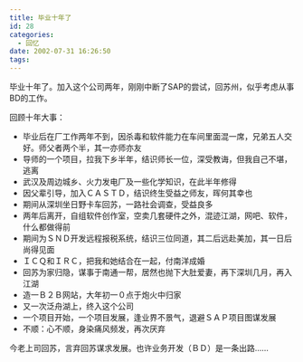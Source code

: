 ```yaml
---
title: 毕业十年了
id: 28
categories:
  - 回忆
date: 2002-07-31 16:26:50
tags:
---
```


毕业十年了。加入这个公司两年，刚刚中断了SAP的尝试，回苏州，似乎考虑从事BD的工作。 

<div>回顾十年大事：</div>
<div>

*   毕业后在厂工作两年不到，因杀毒和软件能力在车间里面混一席，兄弟五人交好。师父者两个半，其一亦师亦友
*   导师的一个项目，拉我下乡半年，结识师长一位，深受教诲，但我自己不堪，逃离
*   武汉及周边城乡、火力发电厂及一些化学知识，在此半年修得
*   因父辈引导，加入ＣＡＳＴＤ，结识终生受益之师友，晖何其幸也
*   期间从深圳坐日野卡车回苏，一路社会调查，受益良多
*   两年后离开，自组软件创作室，空卖几套硬件之外，混迹江湖，网吧、软件，什么都做得前
*   期间为ＳＮＤ开发远程报税系统，结识三位同道，其二后远赴美加，其一日后尚得见面
*   ＩＣＱ和ＩＲＣ，把我和她结合在一起，付南洋成婚
*   回苏为家归隐，谋事于南通一帮，居然也抛下大肚爱妻，再下深圳几月，再入江湖
*   造一Ｂ２Ｂ网站，大年初一０点于炮火中归家
*   又一次泛舟湖上，终入这个公司
*   一个项目开始，一个项目发展，逢业界不景气，退避ＳＡＰ项目图谋发展
*   不顺：心不顺，身染痛风频发，再次厌弃
</div>
<div>今老上司回苏，言弃回苏谋求发展。也许业务开发（ＢＤ）是一条出路&hellip;&hellip;</div>